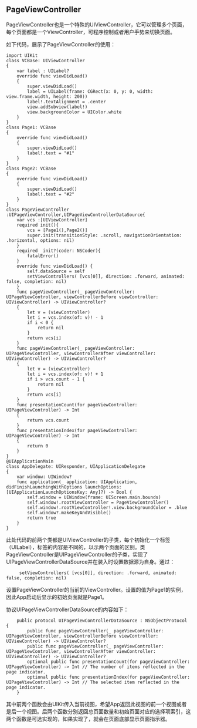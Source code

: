 
## PageViewController

PageViewController也是一个特殊的UIViewController，它可以管理多个页面，每个页面都是一个ViewController，可程序控制或者用户手势来切换页面。

如下代码，展示了PageViewController的使用：

    import UIKit
    class VCBase: UIViewController
    {
        var label : UILabel?
        override func viewDidLoad()
        {
            super.viewDidLoad()
            label = UILabel(frame: CGRect(x: 0, y: 0, width: view.frame.width, height: 200))
            label!.textAlignment = .center
            view.addSubview(label!)
            view.backgroundColor = UIColor.white
        }
    }
    class Page1: VCBase
    {
        override func viewDidLoad()
        {
            super.viewDidLoad()
            label!.text = "#1"
        }
    }
    class Page2: VCBase
    {
        override func viewDidLoad()
        {
            super.viewDidLoad()
            label!.text = "#2"
        }
    }
    class PageViewController :UIPageViewController,UIPageViewControllerDataSource{
        var vcs :[UIViewController]
        required init(){
            vcs = [Page1(),Page2()]
            super.init(transitionStyle: .scroll, navigationOrientation: .horizontal, options: nil)
        }
        required  init?(coder: NSCoder){
            fatalError()
        }
        override func viewDidLoad() {
            self.dataSource = self
            setViewControllers( [vcs[0]], direction: .forward, animated: false, completion: nil)
        }
        func pageViewController(_ pageViewController: UIPageViewController, viewControllerBefore viewController: UIViewController) -> UIViewController?
        {
            let v = (viewController)
            let i = vcs.index(of: v)! - 1
            if i < 0 {
                return nil
            }
            return vcs[i]
        }
        func pageViewController(_ pageViewController: UIPageViewController, viewControllerAfter viewController: UIViewController) -> UIViewController?
        {
            let v = (viewController)
            let i = vcs.index(of: v)! + 1
            if i > vcs.count - 1 {
                return nil
            }
            return vcs[i]
        }
        func presentationCount(for pageViewController: UIPageViewController) -> Int
        {
            return vcs.count
        }
        func presentationIndex(for pageViewController: UIPageViewController) -> Int
        {
            return 0
        }
    }
    @UIApplicationMain
    class AppDelegate: UIResponder, UIApplicationDelegate
    {
        var window: UIWindow?
        func application(_ application: UIApplication, didFinishLaunchingWithOptions launchOptions: [UIApplicationLaunchOptionsKey: Any]?) -> Bool {
            self.window = UIWindow(frame: UIScreen.main.bounds)
            self.window!.rootViewController = PageViewController()
            self.window!.rootViewController!.view.backgroundColor = .blue
            self.window?.makeKeyAndVisible()
            return true
        }
    }

此处代码的前两个类都是UIViewController的子类，每个初始化一个标签（UILabel），标签的内容是不同的，以示两个页面的区别。类PageViewController是UIPageViewController的子类，实现了UIPageViewControllerDataSource并在装入时设置数据源为自身。通过：

         setViewControllers( [vcs[0]], direction: .forward, animated: false, completion: nil)
         
设置PageViewController的当前的ViewController。设置的值为Page1的实例，因此App启动后显示的初始页面就是Page1。

协议UIPageViewControllerDataSource的内容如下：

        public protocol UIPageViewControllerDataSource : NSObjectProtocol {
            public func pageViewController(_ pageViewController: UIPageViewController, viewControllerBefore viewController: UIViewController) -> UIViewController?
            public func pageViewController(_ pageViewController: UIPageViewController, viewControllerAfter viewController: UIViewController) -> UIViewController?
            optional public func presentationCount(for pageViewController: UIPageViewController) -> Int // The number of items reflected in the page indicator.
            optional public func presentationIndex(for pageViewController: UIPageViewController) -> Int // The selected item reflected in the page indicator.
        }
其中前两个函数会由UIKit传入当前视图，希望App返回此视图的前一个视图或者是后一个视图。后两个函数分别返回总页面数量和初始页面对应的选择项索引，这两个函数是可选实现的，如果实现了，就会在页面底部显示页面指示器。


